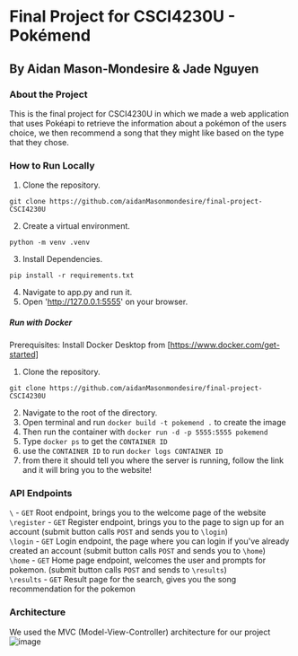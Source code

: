 # Final Project for CSCI4230U - Pokémend
## By Aidan Mason-Mondesire & Jade Nguyen

### About the Project
This is the final project for CSCI4230U in which we made a web application that uses Pokéapi to retrieve the information about a pokémon of the users choice,
we then recommend a song that they might like based on the type that they chose.
### How to Run Locally
1. Clone the repository.
```
git clone https://github.com/aidanMasonmondesire/final-project-CSCI4230U
```
2. Create a virtual environment.
```
python -m venv .venv
```
3. Install Dependencies.
```
pip install -r requirements.txt
```
4. Navigate to app.py and run it.
5. Open 'http://127.0.0.1:5555' on your browser.

##### Run with Docker
Prerequisites: Install Docker Desktop from  [https://www.docker.com/get-started]
1.  Clone the repository.
```
git clone https://github.com/aidanMasonmondesire/final-project-CSCI4230U
```
2. Navigate to the root of the directory.
3. Open terminal and run `docker build -t pokemend .` to create the image
4. Then run the container with `docker run -d -p 5555:5555 pokemend`
5. Type `docker ps` to get the `CONTAINER ID`
6. use the `CONTAINER ID` to run `docker logs CONTAINER ID`
7. from there it should tell you where the server is running, follow the link and it will bring you to the website!

### API Endpoints
`\` - `GET` Root endpoint, brings you to the welcome page of the website<br/>
`\register` - `GET` Register endpoint, brings you to the page to sign up for an account (submit button calls `POST` and sends you to `\login`)<br/>
`\login` - `GET` Login endpoint, the page where you can login if you've already created an account (submit button calls `POST` and sends you to `\home`)<br/>
`\home` - `GET` Home page endpoint, welcomes the user and prompts for pokemon. (submit button calls `POST` and sends to `\results`)<br/>
`\results` - `GET` Result page for the search, gives you the song recommendation for the pokemon<br/>

### Architecture
We used the MVC (Model-View-Controller) architecture for our project
![image](https://github.com/user-attachments/assets/621f13e2-c01d-41de-aafa-f35bb406f998)




